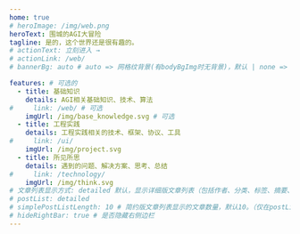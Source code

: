 ```yaml
---
home: true
# heroImage: /img/web.png
heroText: 围城的AGI大冒险
tagline: 是的，这个世界还是很有趣的。
# actionText: 立刻进入 →
# actionLink: /web/
# bannerBg: auto # auto => 网格纹背景(有bodyBgImg时无背景)，默认 | none => 无 | '大图地址' | background: 自定义背景样式       提示：如发现文本颜色不适应你的背景时可以到palette.styl修改$bannerTextColor变量

features: # 可选的
  - title: 基础知识
    details: AGI相关基础知识、技术、算法
#     link: /web/ # 可选
    imgUrl: /img/base_knowledge.svg # 可选
  - title: 工程实践
    details: 工程实践相关的技术、框架、协议、工具
#     link: /ui/
    imgUrl: /img/project.svg
  - title: 所见所思
    details: 遇到的问题、解决方案、思考、总结
#     link: /technology/
    imgUrl: /img/think.svg
# 文章列表显示方式: detailed 默认，显示详细版文章列表（包括作者、分类、标签、摘要、分页等）| simple => 显示简约版文章列表（仅标题和日期）| none 不显示文章列表
# postList: detailed
# simplePostListLength: 10 # 简约版文章列表显示的文章数量，默认10。（仅在postList设置为simple时生效）
# hideRightBar: true # 是否隐藏右侧边栏
---
```

